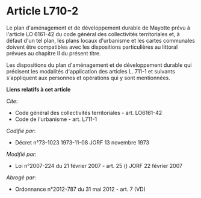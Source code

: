 # Article L710-2

Le plan d'aménagement et de développement durable de Mayotte prévu à l'article LO 6161-42 du code général des collectivités
territoriales et, à défaut d'un tel plan, les plans locaux d'urbanisme et les cartes communales doivent être compatibles avec
les dispositions particulières au littoral prévues au chapitre II du présent titre. 

Les dispositions du plan d'aménagement et de développement durable qui précisent les modalités d'application des articles L.
711-1 et suivants s'appliquent aux personnes et opérations qui y sont mentionnées.

**Liens relatifs à cet article**

_Cite_:

  - Code général des collectivités territoriales - art. LO6161-42
  - Code de l'urbanisme - art. L711-1

_Codifié par_:

  - Décret n°73-1023 1973-11-08 JORF 13 novembre 1973

_Modifié par_:

  - Loi n°2007-224 du 21 février 2007 - art. 25 () JORF 22 février 2007

_Abrogé par_:

  - Ordonnance n°2012-787 du 31 mai 2012 - art. 7 (VD)
